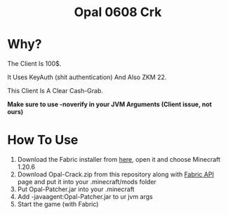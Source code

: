 <h1 align="center">Opal 0608 Crk</h1>

# Why?

The Client Is 100$.

It Uses KeyAuth (shit authentication) And Also ZKM 22.

This Client Is A Clear Cash-Grab.

**Make sure to use -noverify in your JVM Arguments (Client issue, not ours)**

# How To Use
1. Download the Fabric installer from [here](https://fabricmc.net/use/installer/), open it and choose Minecraft 1.20.6
2. Download Opal-Crack.zip from this repository along with [Fabric API](https://modrinth.com/mod/fabric-api/version/0.100.0+1.20.6) page and put it into your .minecraft/mods folder
3. Put Opal-Patcher.jar into your .minecraft
4. Add -javaagent:Opal-Patcher.jar to ur jvm args
5. Start the game (with Fabric)
